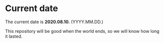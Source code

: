 # Current date

The current date is **2020.08.10.** (YYYY.MM.DD.)

This repository will be good when the world ends, so we will know how long it lasted.